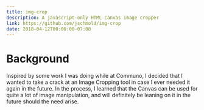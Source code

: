 ```yaml
---
title: img-crop
description: A javascript-only HTML Canvas image cropper
link: https://github.com/jschmold/img-crop
date: 2018-04-12T00:00:00-07:00
---
```


# Background

Inspired by some work I was doing while at Communo, I decided that I wanted to take a crack at an Image Cropping tool in case I ever needed it again in the future. In the process, I learned that the Canvas can be used for quite a lot of image manipulation, and will definitely be leaning on it in the future should the need arise.
